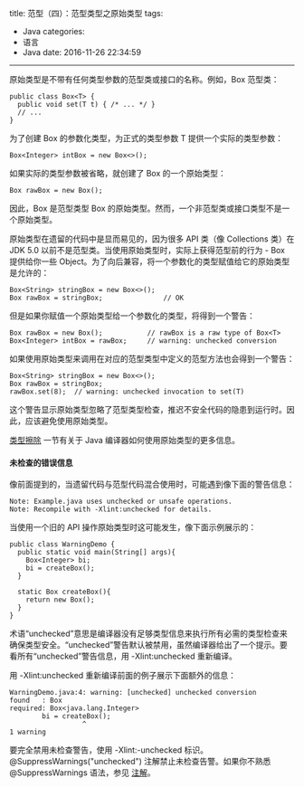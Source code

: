 title: 范型（四）：范型类型之原始类型
tags:
  - Java
categories:
  - 语言
  - Java
date: 2016-11-26 22:34:59
---

原始类型是不带有任何类型参数的范型类或接口的名称。例如，Box 范型类：

    public class Box<T> {
      public void set(T t) { /* ... */ }
      // ...
    }

为了创建 Box<T> 的参数化类型，为正式的类型参数 T 提供一个实际的类型参数：

    Box<Integer> intBox = new Box<>();

如果实际的类型参数被省略，就创建了 Box<T> 的一个原始类型：

    Box rawBox = new Box();

因此，Box 是范型类型 Box<T> 的原始类型。然而，一个非范型类或接口类型不是一个原始类型。

<!-- more -->

原始类型在遗留的代码中是显而易见的，因为很多 API 类（像 Collections 类）在 JDK 5.0 以前不是范型类。当使用原始类型时，实际上获得范型前的行为 - Box 提供给你一些 Object。为了向后兼容，将一个参数化的类型赋值给它的原始类型是允许的：

    Box<String> stringBox = new Box<>();
    Box rawBox = stringBox;               // OK

但是如果你赋值一个原始类型给一个参数化的类型，将得到一个警告：

    Box rawBox = new Box();           // rawBox is a raw type of Box<T>
    Box<Integer> intBox = rawBox;     // warning: unchecked conversion

如果使用原始类型来调用在对应的范型类型中定义的范型方法也会得到一个警告：

    Box<String> stringBox = new Box<>();
    Box rawBox = stringBox;
    rawBox.set(8);  // warning: unchecked invocation to set(T)

这个警告显示原始类型忽略了范型类型检查，推迟不安全代码的隐患到运行时。因此，应该避免使用原始类型。

[类型擦除](http://docs.oracle.com/javase/tutorial/java/generics/erasure.html) 一节有关于 Java 编译器如何使用原始类型的更多信息。

#### 未检查的错误信息

像前面提到的，当遗留代码与范型代码混合使用时，可能遇到像下面的警告信息：

    Note: Example.java uses unchecked or unsafe operations.
    Note: Recompile with -Xlint:unchecked for details.

当使用一个旧的 API 操作原始类型时这可能发生，像下面示例展示的：

    public class WarningDemo {
      public static void main(String[] args){
        Box<Integer> bi;
        bi = createBox();
      }

      static Box createBox(){
        return new Box();
      }
    }

术语“unchecked”意思是编译器没有足够类型信息来执行所有必需的类型检查来确保类型安全。“unchecked”警告默认被禁用，虽然编译器给出了一个提示。要看所有“unchecked”警告信息，用 -Xlint:unchecked 重新编译。

用 -Xlint:unchecked 重新编译前面的例子展示下面额外的信息：

    WarningDemo.java:4: warning: [unchecked] unchecked conversion
    found   : Box
    required: Box<java.lang.Integer>
            bi = createBox();
                      ^
    1 warning

要完全禁用未检查警告，使用 -Xlint:-unchecked 标识。@SuppressWarnings("unchecked") 注解禁止未检查告警。如果你不熟悉 @SuppressWarnings 语法，参见 [注解](http://docs.oracle.com/javase/tutorial/java/annotations/index.html)。
